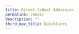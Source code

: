 ```yaml
---
title: Direct School Admission
permalink: /news/
description: ""
third_nav_title: Quicklinks
---
```

